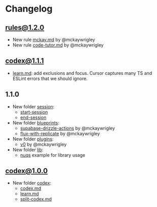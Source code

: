 # Changelog

## rules@1.2.0

- New rule [mckay.md](rules/mckay.md) by @mckaywrigley
- New rule [code-tutor.md](rules/code-tutor.md) by @mckaywrigley

## codex@1.1.1

- [learn.md](codex/learn.md): add exclusions and focus. Cursor captures many TS and ESLint errors that we should ignore.

## 1.1.0

- New folder [session](session):
  - [start-session](session/start-session.md)
  - [end-session](session/end-session.md)
- New folder [blueprints](blueprints):
  - [supabase-drizzle-actions](blueprints/supabase-drizzle-actions.md) by @mckaywrigley
  - [flux-with-replicate](blueprints/flux-with-replicate.md) by @mckaywrigley
- New folder [plugins](plugins):
  - [v0](plugins/v0.md) by @mckaywrigley
- New folder [lib](lib):
  - [nuqs](lib/nuqs.md) example for library usage

## codex@1.0.0

- New folder [codex](codex):
  - [codex.md](codex/codex.md)
  - [learn.md](codex/learn.md)
  - [split-codex.md](codex/split-codex.md)
